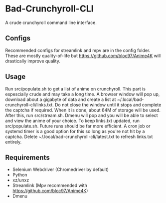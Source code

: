 # Bad-Crunchyroll-CLI
A crude crunchyroll command line interface.

## Configs
Recommended configs for streamlink and mpv are in the config folder. These are mostly quality-of-life but https://github.com/bloc97/Anime4K will drastically improve quality.

## Usage
Run src/populate.sh to get a list of anime on crunchyroll. This part is espescially crude and may take a long time. A browser window will pop up, download about a gigabyte of data and create a list at ~/.local/bad-crunchyroll-cli/links.txt. Do not close the window until it stops and complete the captcha if required. When it is done, about 64M of storage will be used. After this, run src/stream.sh. Dmenu will pop and you will be able to select and view the anime of your choice. To keep links.txt updated, run src/populate.sh. Future runs should be far more efficient. A cron job or systemd timer is a good option for this so long as you're not hit by a captcha. Delete ~/.local/bad-crunchyroll-cli/latest.txt to refresh links.txt entirely.

## Requirements
- Selenium Webdriver (Chromedriver by default)
- Python
- xz/unxz
- Streamlink (Mpv recommended with https://github.com/bloc97/Anime4K)
- Dmenu
